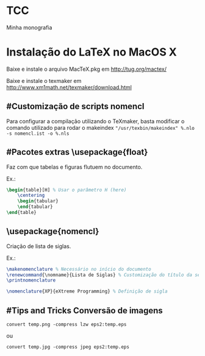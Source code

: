 TCC
===

Minha monografia

# Instalação do LaTeX no MacOS X
Baixe e instale o arquivo MacTeX.pkg em http://tug.org/mactex/

Baixe e instale o texmaker em http://www.xm1math.net/texmaker/download.html

#Customização de scripts
nomencl
-------

Para configurar a compilação utilizando o TeXmaker, basta modificar o comando utilizado para rodar o makeindex `"/usr/texbin/makeindex" %.nlo -s nomencl.ist -o %.nls`

#Pacotes extras
\usepackage{float}
------------------
Faz com que tabelas e figuras flutuem no documento.

Ex.:
```LaTeX
\begin{table}[H] % Usar o parâmetro H (here)
	\centering
	\begin{tabular}
	\end{tabular}
\end{table}
```
\usepackage{nomencl}
--------------------
Criação de lista de siglas.

Ex.:
```LaTeX
\makenomenclature % Necessário no início do documento
\renewcommand{\nomname}{Lista de Siglas} % Customização do título da sessão de siglas
\printnomenclature

\nomenclature{XP}{eXtreme Programming} % Definição de sigla
```

#Tips and Tricks
Conversão de imagens
--------------------
`convert temp.png -compress lzw eps2:temp.eps`

ou

`convert temp.jpg -compress jpeg eps2:temp.eps`
